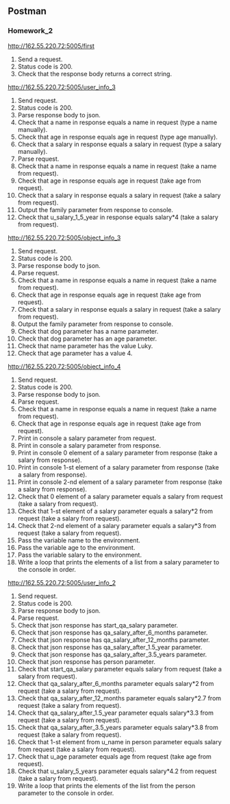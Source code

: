 ## Postman

### Homework_2

http://162.55.220.72:5005/first
1. Send a request.
2. Status code is 200.
3. Check that the response body returns a correct string.

http://162.55.220.72:5005/user_info_3
1. Send request.
2. Status code is 200.
3. Parse response body to json.
4. Check that a name in response equals a name in request (type a name manually).
5. Check that age in response equals age in request (type age manually).
6. Check that a salary in response equals a salary in request (type a salary manually).
7. Parse request.
8. Check that a name in response equals a name in request (take a name from request).
9. Check that age in response equals age in request (take age from request).
10. Check that a salary in response equals a salary in request (take a salary from request).
11. Output the family parameter from response to console.
12. Check that u_salary_1_5_year in response equals salary*4 (take a salary from request).

http://162.55.220.72:5005/object_info_3
1. Send request.
2. Status code is 200.
3. Parse response body to json.
4. Parse request.
5. Check that a name in response equals a name in request (take a name from request).
6. Check that age in response equals age in request (take age from request).
7. Check that a salary in response equals a salary in request (take a salary from request).
8. Output the family parameter from response to console.
9. Check that dog parameter has a name parameter.
10. Check that dog parameter has an age parameter.
11. Check that name parameter has the value Luky.
12. Check that age parameter has a value 4.

http://162.55.220.72:5005/object_info_4
1. Send request.
2. Status code is 200.
3. Parse response body to json.
4. Parse request.
5. Check that a name in response equals a name in request (take a name from request).
6. Check that age in response equals age in request (take age from request).
7. Print in console a salary parameter from request.
8. Print in console a salary parameter from response.
9. Print in console 0 element of a salary parameter from response (take a salary from response).
10. Print in console 1-st element of a salary parameter from response (take a salary from response).
11. Print in console 2-nd element of a salary parameter from response (take a salary from response).
12. Check that 0 element of a salary parameter equals a salary from request (take a salary from request).
13. Check that 1-st element of a salary parameter equals a salary*2 from request (take a salary from request).
14. Check that 2-nd element of a salary parameter equals a salary*3 from request (take a salary from request).
15. Pass the variable name to the environment.
16. Pass the variable age to the environment.
17. Pass the variable salary to the environment.
18. Write a loop that prints the elements of a list from a salary parameter to the console in order.

http://162.55.220.72:5005/user_info_2
1. Send request.
2. Status code is 200.
3. Parse response body to json.
4. Parse request.
5. Check that json response has start_qa_salary parameter.
6. Check that json response has qa_salary_after_6_months parameter.
7. Check that json response has qa_salary_after_12_months parameter.
8. Check that json response has qa_salary_after_1.5_year parameter.
9. Check that json response has qa_salary_after_3.5_years parameter.
10. Check that json response has person parameter.
11. Check that start_qa_salary parameter equals salary from request (take a salary from request).
12. Check that qa_salary_after_6_months parameter equals salary*2 from request (take a salary from request).
13. Check that qa_salary_after_12_months parameter equals salary*2.7 from request (take a salary from request).
14. Check that qa_salary_after_1.5_year parameter equals salary*3.3 from request (take a salary from request).
15. Check that qa_salary_after_3.5_years parameter equals salary*3.8 from request (take a salary from request).
16. Check that 1-st element from u_name in person parameter equals salary from request (take a salary from request).
17. Check that u_age parameter equals age from request (take age from request).
18. Check that u_salary_5_years parameter equals salary*4.2 from request (take a salary from request).
19. Write a loop that prints the elements of the list from the person parameter to the console in order.